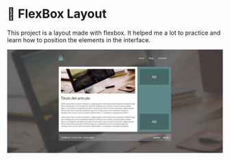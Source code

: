# 🎨 FlexBox Layout

This project is a layout made with flexbox. It helped me a lot to practice and learn how to position the elements in the interface.

![Screenshot](imagenes/screenshot.jpg)
